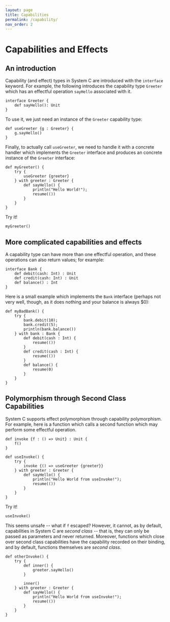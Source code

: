 ```yaml
---
layout: page
title: Capabilities
permalink: /capability/
nav_order: 2
---
```


# Capabilities and Effects

## An introduction
Capability (and effect) types in System C are introduced with the `interface`
keyword.  For example, the following introduces the capability type `Greeter`
which has an effectful operation `sayHello` associated with it.
```effekt
interface Greeter {
    def sayHello(): Unit
}
```

To use it, we just need an instance of the `Greeter` capability type:
```effekt
def useGreeter {g : Greeter} {
    g.sayHello()
}
```

Finally, to actually call `useGreeter`, we need to handle it with
a concrete handler which implements the `Greeter` interface and produces
an concrete instance of the `Greeter` interface:
```effekt
def myGreeter() {
    try {
        useGreeter {greeter}
    } with greeter : Greeter {
        def sayHello() {
            println("Hello World!");
            resume(())
        }
    }
}
```

Try it!
```effekt:repl
myGreeter()
```

## More complicated capabilities and effects
A capability type can have more than one effectful operation, and these
operations can also return values; for example:
```effekt
interface Bank {
    def debit(cash: Int) : Unit
    def credit(cash: Int) : Unit
    def balance() : Int
}
```

Here is a small example which implements the `Bank` interface (perhaps not very well,
though, as it does nothing and your balance is always $0):
```effekt
def myBadBank() {
    try {
        bank.debit(10);
        bank.credit(5);
        println(bank.balance())
    } with bank : Bank {
        def debit(cash : Int) {
            resume(())
        }
        def credit(cash : Int) { 
            resume(())
        }
        def balance() {
            resume(0)
        }
    }
}
```

## Polymorphism through Second Class Capabilities
System C supports effect polymorphism through capability polymorphism.  For example,
here is a function which calls a second function which may perform some effectful operation.
```effekt
def invoke {f : () => Unit} : Unit {
    f()
}

def useInvoke() {
    try {
        invoke {() => useGreeter {greeter}} 
    } with greeter : Greeter {
        def sayHello() {
            println("Hello World from useInvoke!");
            resume(())
        }
    }
}
```

Try it!
```effekt:repl
useInvoke()
```

This seems unsafe -- what if `f` escaped?  However, it cannot, as by default, capabilities in
System C are _second class_ -- that is, they can only be passed as parameters and never returned.
Moreover, functions which close over second class capabilities have the capability recorded on their
binding, and by default, functions themselves are _second class_.

```effekt
def otherInvoke() {
    try {
        def inner() {
            greeter.sayHello()
        }

        inner()
    } with greeter : Greeter {
        def sayHello() {
            println("Hello World from useInvoke!");
            resume(())
        }
    }
}

```